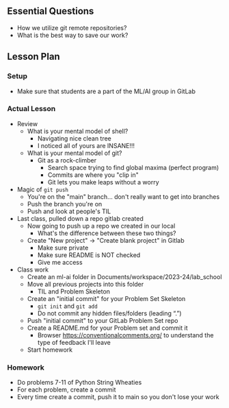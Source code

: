 ## Essential Questions

- How we utilize git remote repositories?
- What is the best way to save our work?

## Lesson Plan

### Setup

- Make sure that students are a part of the ML/AI group in GitLab

### Actual Lesson

- Review
    - What is your mental model of shell?
        - Navigating nice clean tree
        - I noticed all of yours are INSANE!!!
    - What is your mental model of git?
        - Git as a rock-climber
            - Search space trying to find global maxima (perfect program)
            - Commits are where you "clip in"
            - Git lets you make leaps without a worry
- Magic of `git push`
    - You're on the "main" branch... don't really want to get into branches
    - Push the branch you're on
    - Push and look at people's TIL
- Last class, pulled down a repo gitlab created
    - Now going to push up a repo we created in our local
        - What's the difference between these two things?
    - Create "New project" -> "Create blank project" in Gitlab
        - Make sure private
        - Make sure README is NOT checked
        - Give me access
- Class work
    - Create an ml-ai folder in Documents/workspace/2023-24/lab_school
    - Move all previous projects into this folder
        - TIL and Problem Skeleton
    - Create an "initial commit" for your Problem Set Skeleton
        - `git init` and `git add`
        - Do not commit any hidden files/folders (leading “.”) 
    - Push "initial commit" to your GitLab Problem Set repo
    - Create a README.md for your Problem set and commit it
        - Browser https://conventionalcomments.org/ to understand the type of feedback I'll leave
    - Start homework

### Homework

- Do problems 7-11 of Python String Wheaties
- For each problem, create a commit
- Every time create a commit, push it to main so you don't lose your work
